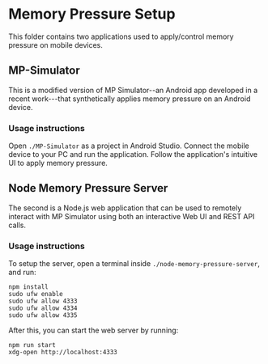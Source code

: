 # Memory Pressure Setup

This folder contains two applications used to apply/control memory pressure on mobile devices.

## MP-Simulator

This is a modified version of MP Simulator--an Android app developed in a recent work---that synthetically applies memory pressure on an Android device.

### Usage instructions

Open `./MP-Simulator` as a project in Android Studio. Connect the mobile device to your PC and run the application. Follow the application's intuitive UI to apply memory pressure.

## Node Memory Pressure Server

The second is a Node.js web application that can be used to remotely interact with MP Simulator using both an interactive Web UI and REST API calls.

### Usage instructions

To setup the server, open a terminal inside `./node-memory-pressure-server`, and run:
```
npm install
sudo ufw enable
sudo ufw allow 4333
sudo ufw allow 4334
sudo ufw allow 4335
```
After this, you can start the web server by running:
```
npm run start
xdg-open http://localhost:4333
```
